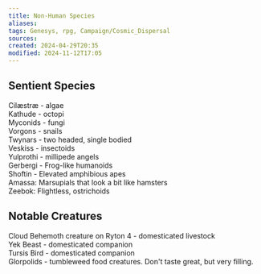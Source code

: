 ```yaml
---
title: Non-Human Species
aliases: 
tags: Genesys, rpg, Campaign/Cosmic_Dispersal
sources:
created: 2024-04-29T20:35
modified: 2024-11-12T17:05
---
```


## Sentient Species

Cilæstræ -  algae  
Kathude -  octopi  
Myconids -  fungi  
Vorgons - snails  
Twynars - two headed, single bodied  
Veskiss - insectoids  
Yulprothi - millipede angels  
Gerbergi - Frog-like humanoids  
Shoftin - Elevated amphibious apes  
Amassa: Marsupials that look a bit like hamsters  
Zeebok: Flightless, ostrichoids

## Notable Creatures

Cloud Behemoth creature on Ryton 4 - domesticated livestock  
Yek Beast - domesticated companion  
Tursis Bird - domesticated companion  
Glorpolids - tumbleweed food creatures. Don't taste great, but very filling.

